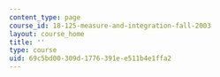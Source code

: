 ```yaml
---
content_type: page
course_id: 18-125-measure-and-integration-fall-2003
layout: course_home
title: ''
type: course
uid: 69c5bd00-309d-1776-391e-e511b4e1ffa2
---
```

